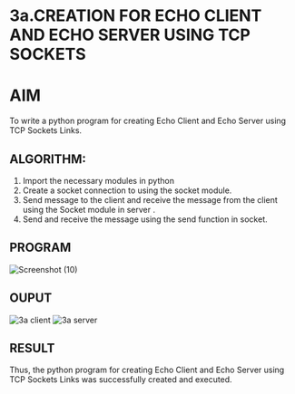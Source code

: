 # 3a.CREATION FOR ECHO CLIENT AND ECHO SERVER USING TCP SOCKETS
# AIM
To write a python program for creating Echo Client and Echo Server using TCP
Sockets Links.
## ALGORITHM:
1. Import the necessary modules in python
2. Create a socket connection to using the socket module.
3. Send message to the client and receive the message from the client using the Socket module in
 server .
4. Send and receive the message using the send function in socket.
## PROGRAM
![Screenshot (10)](https://github.com/user-attachments/assets/a9c846b8-ff85-4622-a91b-16c3894f4f40)

## OUPUT
![3a client](https://github.com/user-attachments/assets/81056e02-8011-4744-a512-71fdb71ee206)
![3a server](https://github.com/user-attachments/assets/7095beab-bb78-40c7-8b83-336887aa90b7)


## RESULT
Thus, the python program for creating Echo Client and Echo Server using TCP Sockets Links 
was successfully created and executed.
